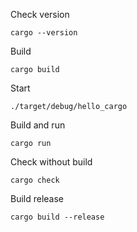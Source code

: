 Check version
```
cargo --version

```

Build
```
cargo build
```

Start
```
./target/debug/hello_cargo
```


Build and run
```
cargo run
```

Check without build
```
cargo check
```

Build release
```
cargo build --release
```